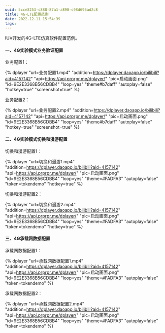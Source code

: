 ```yaml
---
uuid: 5cce8253-c888-87a1-a890-c98d695ad2c8
title: 4G-LTE配置范例
date: 2022-12-11 15:54:39
tags:
---
```


IUV开发的4G-LTE仿真软件配置范例。

<div id="dplayer"></div>
<script src="DPlayer.min.js"></script>

#### 一、4G实验模式业务验证配置

业务配置1：

{% dplayer "url=业务配置1.mp4" "addition=https://dplayer.daoapp.io/bilibili?aid=4157142" "api=https://api.prprpr.me/dplayer/" "pic=启动画面.png" "id=9E2E3368B56CDBB4" "loop=yes" "theme#b7daff" "autoplay=false" "hotkey=true" "screenshot=true" %}

业务配置2：

{% dplayer "url=业务配置2.mp4" "addition=https://dplayer.daoapp.io/bilibili?aid=4157142" "api=https://api.prprpr.me/dplayer/" "pic=启动画面.png" "id=9E2E3368B56CDBB4" "loop=yes" "theme#b7daff" "autoplay=false" "hotkey=true" "screenshot=true" %}

#### 二、4G实验模式切换和漫游配置

切换和漫游配置1：

{% dplayer "url=切换和漫游1.mp4" "addition=https://dplayer.daoapp.io/bilibili?aid=4157142" "api=https://api.prprpr.me/dplayer/" "pic=启动画面.png" "id=9E2E3368B56CDBB4" "loop=yes" "theme=#FADFA3" "autoplay=false" "token=tokendemo" "hotkey=true" %}

切换和漫游配置2：

{% dplayer "url=切换和漫游2.mp4" "addition=https://dplayer.daoapp.io/bilibili?aid=4157142" "api=https://api.prprpr.me/dplayer/" "pic=启动画面.png" "id=9E2E3368B56CDBB4" "loop=yes" "theme=#FADFA3" "autoplay=false" "token=tokendemo" "hotkey=true" %}

#### 三、4G承载网数据配置

承载网数据配置1：

{% dplayer "url=承载网数据配置1.mp4" "addition=https://dplayer.daoapp.io/bilibili?aid=4157142" "api=https://api.prprpr.me/dplayer/" "pic=启动画面.png" "id=9E2E3368B56CDBB4" "loop=yes" "theme=#FADFA3" "autoplay=false" "token=tokendemo" %}

承载网数据配置2：

{% dplayer "url=承载网数据配置2.mp4" "addition=https://dplayer.daoapp.io/bilibili?aid=4157142" "api=https://api.prprpr.me/dplayer/" "pic=启动画面.png" "id=9E2E3368B56CDBB4" "loop=yes" "theme=#FADFA3" "autoplay=false" "token=tokendemo" %}
